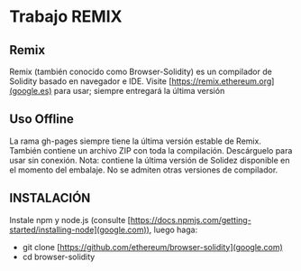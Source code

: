# Trabajo REMIX 

## **Remix**
Remix (también conocido como Browser-Solidity) es un compilador de Solidity basado en navegador e IDE.
Visite [https://remix.ethereum.org](google.es) para usar; siempre entregará la última versión  

## **Uso Offline**
La rama gh-pages siempre tiene la última versión estable de Remix. También contiene un archivo ZIP con toda la compilación. Descárguelo para usar sin conexión.
Nota: contiene la última versión de Solidez disponible en el momento del embalaje. No se admiten otras versiones de compilador.  

## **INSTALACIÓN**  
Instale npm y node.js (consulte [https://docs.npmjs.com/getting-started/installing-node](google.com)), luego haga:  
* git clone [https://github.com/ethereum/browser-solidity](google.com)  
* cd browser-solidity



